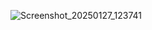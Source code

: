 ![Screenshot_20250127_123741](https://github.com/user-attachments/assets/20e15124-d577-4b45-84a0-23c734123513)
